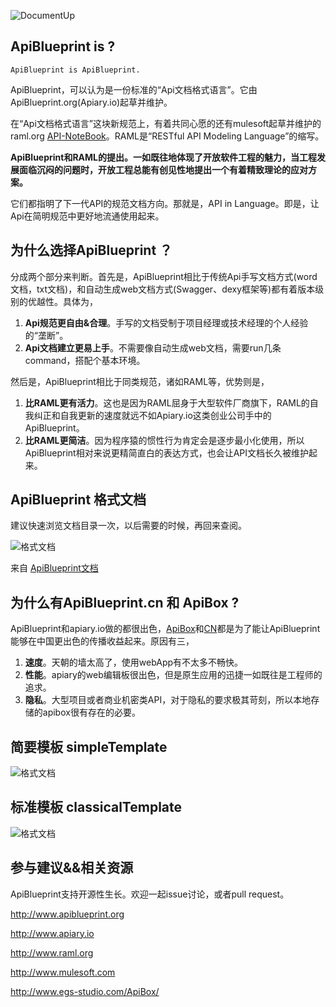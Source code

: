 ![DocumentUp](http://apiblueprint.org/assets/logo_apiblueprint.png)

## ApiBlueprint is ?

	ApiBlueprint is ApiBlueprint.

ApiBlueprint，可以认为是一份标准的“Api文档格式语言”。它由ApiBlueprint.org(Apiary.io)起草并维护。

在“Api文档格式语言”这块新规范上，有着共同心愿的还有mulesoft起草并维护的raml.org [API-NoteBook](api-notebook.anypoint.mulesoft.com)。RAML是“RESTful API Modeling Language”的缩写。

**ApiBlueprint和RAML的提出。一如既往地体现了开放软件工程的魅力，当工程发展面临沉闷的问题时，开放工程总能有创见性地提出一个有着精致理论的应对方案。**

它们都指明了下一代API的规范文档方向。那就是，API in Language。即是，让Api在简明规范中更好地流通使用起来。

## 为什么选择ApiBlueprint ？

分成两个部分来判断。首先是，ApiBlueprint相比于传统Api手写文档方式(word文档，txt文档)，和自动生成web文档方式(Swagger、dexy框架等)都有着版本级别的优越性。具体为，

1. **Api规范更自由&合理**。手写的文档受制于项目经理或技术经理的个人经验的“垄断”。
2. **Api文档建立更易上手**。不需要像自动生成web文档，需要run几条command，搭配个基本环境。

然后是，ApiBlueprint相比于同类规范，诸如RAML等，优势则是，

1. **比RAML更有活力**。这也是因为RAML屈身于大型软件厂商旗下，RAML的自我纠正和自我更新的速度就远不如Apiary.io这类创业公司手中的ApiBlueprint。
2. **比RAML更简洁**。因为程序猿的惯性行为肯定会是逐步最小化使用，所以ApiBlueprint相对来说更精简直白的表达方式，也会让API文档长久被维护起来。

## ApiBlueprint 格式文档

建议快速浏览文档目录一次，以后需要的时候，再回来查阅。

![格式文档](http://www.egs-studio.com/ApiBox/assets/apiblueprintDoc.png)

来自 [ApiBlueprint文档](https://github.com/apiaryio/api-blueprint/blob/master/API%20Blueprint%20Specification.md)

## 为什么有ApiBlueprint.cn 和 ApiBox ?

ApiBlueprint和apiary.io做的都很出色，[ApiBox](www.egs-studio.com/ApiBox/)和[CN](http://apiblueprint.cn/)都是为了能让ApiBlueprint能够在中国更出色的传播收益起来。原因有三，

   1. **速度**。天朝的墙太高了，使用webApp有不太多不畅快。
   2. **性能**。apiary的web编辑板很出色，但是原生应用的迅捷一如既往是工程师的追求。
   3. **隐私**。大型项目或者商业机密类API，对于隐私的要求极其苛刻，所以本地存储的apibox很有存在的必要。

## 简要模板 simpleTemplate

![格式文档](http://www.egs-studio.com/ApiBox/assets/simpleExample.png)


## 标准模板 classicalTemplate

![格式文档](http://www.egs-studio.com/ApiBox/assets/classicalExample.png)


## 参与建议&&相关资源

ApiBlueprint支持开源性生长。欢迎一起issue讨论，或者pull request。

<http://www.apiblueprint.org> 

<http://www.apiary.io>
   
<http://www.raml.org>

<http://www.mulesoft.com>

<http://www.egs-studio.com/ApiBox/>
   